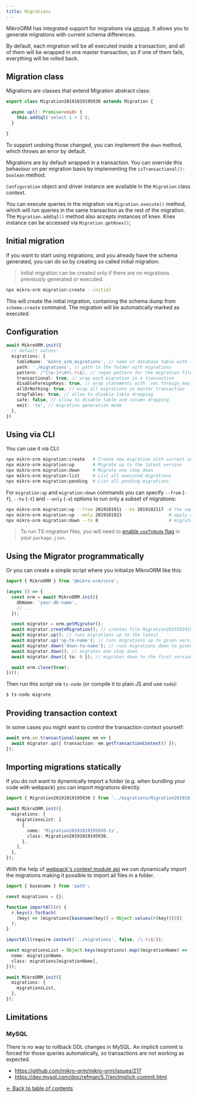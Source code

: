 ```yaml
---
title: Migrations
---
```


MikroORM has integrated support for migrations via [umzug](https://github.com/sequelize/umzug).
It allows you to generate migrations with current schema differences.

By default, each migration will be all executed inside a transaction, and all of them will 
be wrapped in one master transaction, so if one of them fails, everything will be rolled back. 

## Migration class

Migrations are classes that extend Migration abstract class:

```typescript
export class Migration20191019195930 extends Migration {

  async up(): Promise<void> {
    this.addSql('select 1 + 1');
  }

}
```

To support undoing those changed, you can implement the `down` method, which throws an error by default. 

Migrations are by default wrapped in a transaction. You can override this behaviour on 
per migration basis by implementing the `isTransactional(): boolean` method.

`Configuration` object and driver instance are available in the `Migration` class context.

You can execute queries in the migration via `Migration.execute()` method, which 
will run queries in the same transaction as the rest of the migration. The 
`Migration.addSql()` method also accepts instances of knex. Knex instance can be 
accessed via `Migration.getKnex()`; 

## Initial migration

If you want to start using migrations, and you already have the schema generated, 
you can do so by creating so called initial migration:

> Initial migration can be created only if there are no migrations previously
> generated or executed. 

```sh
npx mikro-orm migration:create --initial
```

This will create the initial migration, containing the schema dump from 
`schema:create` command. The migration will be automatically marked as executed. 

## Configuration

```typescript
await MikroORM.init({
  // default values:
  migrations: {
    tableName: 'mikro_orm_migrations', // name of database table with log of executed transactions
    path: './migrations', // path to the folder with migrations
    pattern: /^[\w-]+\d+\.ts$/, // regex pattern for the migration files
    transactional: true, // wrap each migration in a transaction
    disableForeignKeys: true, // wrap statements with `set foreign_key_checks = 0` or equivalent
    allOrNothing: true, // wrap all migrations in master transaction
    dropTables: true, // allow to disable table dropping
    safe: false, // allow to disable table and column dropping
    emit: 'ts', // migration generation mode
  },
})
```

## Using via CLI

You can use it via CLI: 

```sh
npx mikro-orm migration:create   # Create new migration with current schema diff
npx mikro-orm migration:up       # Migrate up to the latest version
npx mikro-orm migration:down     # Migrate one step down
npx mikro-orm migration:list     # List all executed migrations
npx mikro-orm migration:pending  # List all pending migrations
```

For `migration:up` and `migration:down` commands you can specify `--from` (`-f`), `--to` (`-t`) 
and `--only` (`-o`) options to run only a subset of migrations:

```sh
npx mikro-orm migration:up --from 2019101911 --to 2019102117  # the same as above
npx mikro-orm migration:up --only 2019101923                  # apply a single migration
npx mikro-orm migration:down --to 0                           # migratee down all migrations
```

> To run TS migration files, you will need to [enable `useTsNode` flag](installation.md) 
> in your `package.json`.

## Using the Migrator programmatically

Or you can create a simple script where you initialize MikroORM like this:

```typescript title="./migrate.ts"
import { MikroORM } from '@mikro-orm/core';

(async () => {
  const orm = await MikroORM.init({
    dbName: 'your-db-name',
    // ...
  });

  const migrator = orm.getMigrator();
  await migrator.createMigration(); // creates file Migration20191019195930.ts
  await migrator.up(); // runs migrations up to the latest
  await migrator.up('up-to-name'); // runs migrations up to given version
  await migrator.down('down-to-name'); // runs migrations down to given version
  await migrator.down(); // migrates one step down
  await migrator.down({ to: 0 }); // migrates down to the first version

  await orm.close(true);
})();
```

Then run this script via `ts-node` (or compile it to plain JS and use `node`):

```sh
$ ts-node migrate
```

## Providing transaction context

In some cases you might want to control the transaction context yourself:

```ts
await orm.em.transactional(async em => {
  await migrator.up({ transaction: em.getTransactionContext() });
});
```

## Importing migrations statically

If you do not want to dynamically import a folder (e.g. when bundling your code with webpack) you can import migrations
directly.

```typescript
import { Migration20191019195930 } from '../migrations/Migration20191019195930.ts';

await MikroORM.init({
  migrations: {
    migrationsList: [
      {
        name: 'Migration20191019195930.ts',
        class: Migration20191019195930,
      },
    ],
  },
});
```

With the help of [webpack's context module api](https://webpack.js.org/guides/dependency-management/#context-module-api)
we can dynamically import the migrations making it possible to import all files in a folder.

```typescript
import { basename } from 'path';

const migrations = {};

function importAll(r) {
  r.keys().forEach(
    (key) => (migrations[basename(key)] = Object.values(r(key))[0])
  );
}

importAll(require.context('../migrations', false, /\.ts$/));

const migrationsList = Object.keys(migrations).map((migrationName) => ({
  name: migrationName,
  class: migrations[migrationName],
}));

await MikroORM.init({
  migrations: {
    migrationsList,
  },
});
```

## Limitations

### MySQL

There is no way to rollback DDL changes in MySQL. An implicit commit is forced for those 
queries automatically, so transactions are not working as expected. 

- https://github.com/mikro-orm/mikro-orm/issues/217
- https://dev.mysql.com/doc/refman/5.7/en/implicit-commit.html

[&larr; Back to table of contents](index.md#table-of-contents)
